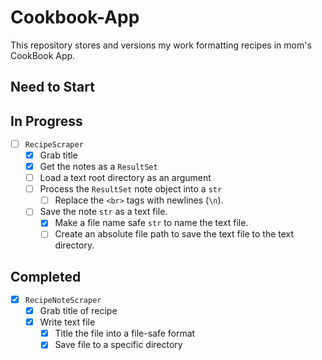 # Cookbook-App

This repository stores and versions my work formatting recipes in mom's CookBook App.

## Need to Start

## In Progress

- [ ] `RecipeScraper`
    - [X] Grab title
    - [X] Get the notes as a `ResultSet`
    - [ ] Load a text root directory as an argument
    - [ ] Process the `ResultSet` note object into a `str`
        - [ ] Replace the `<br>` tags with newlines (`\n`).
    - [ ] Save the note `str` as a text file.
        - [X] Make a file name safe `str` to name the text file.
        - [ ] Create an absolute file path to save the text file to the text directory.

## Completed

- [X] `RecipeNoteScraper`
    - [X] Grab title of recipe
    - [X] Write text file
        - [X] Title the file into a file-safe format
        - [X] Save file to a specific directory